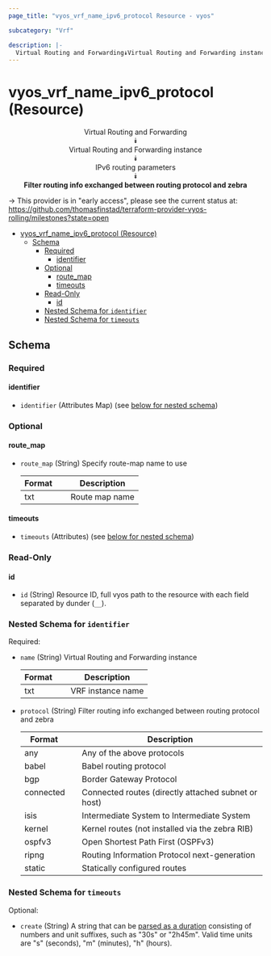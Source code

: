 ```yaml
---
page_title: "vyos_vrf_name_ipv6_protocol Resource - vyos"

subcategory: "Vrf"

description: |-
  Virtual Routing and Forwarding⯯Virtual Routing and Forwarding instance⯯IPv6 routing parameters⯯Filter routing info exchanged between routing protocol and zebra
---
```


# vyos_vrf_name_ipv6_protocol (Resource)
<center>

Virtual Routing and Forwarding  
⯯  
Virtual Routing and Forwarding instance  
⯯  
IPv6 routing parameters  
⯯  
**Filter routing info exchanged between routing protocol and zebra**


</center>

-> This provider is in "early access", please see the current status at: https://github.com/thomasfinstad/terraform-provider-vyos-rolling/milestones?state=open

<!--TOC-->

- [vyos_vrf_name_ipv6_protocol (Resource)](#vyos_vrf_name_ipv6_protocol-resource)
  - [Schema](#schema)
    - [Required](#required)
      - [identifier](#identifier)
    - [Optional](#optional)
      - [route_map](#route_map)
      - [timeouts](#timeouts)
    - [Read-Only](#read-only)
      - [id](#id)
    - [Nested Schema for `identifier`](#nested-schema-for-identifier)
    - [Nested Schema for `timeouts`](#nested-schema-for-timeouts)

<!--TOC-->

<!-- schema generated by tfplugindocs -->
## Schema

### Required

#### identifier
- `identifier` (Attributes Map) (see [below for nested schema](#nestedatt--identifier))

### Optional

#### route_map
- `route_map` (String) Specify route-map name to use

    |  Format  &emsp;|  Description     |
    |----------|------------------|
    |  txt     &emsp;|  Route map name  |
#### timeouts
- `timeouts` (Attributes) (see [below for nested schema](#nestedatt--timeouts))

### Read-Only

#### id
- `id` (String) Resource ID, full vyos path to the resource with each field separated by dunder (`__`).

<a id="nestedatt--identifier"></a>
### Nested Schema for `identifier`

Required:

- `name` (String) Virtual Routing and Forwarding instance

    |  Format  &emsp;|  Description        |
    |----------|---------------------|
    |  txt     &emsp;|  VRF instance name  |
- `protocol` (String) Filter routing info exchanged between routing protocol and zebra

    |  Format     &emsp;|  Description                                          |
    |-------------|-------------------------------------------------------|
    |  any        &emsp;|  Any of the above protocols                           |
    |  babel      &emsp;|  Babel routing protocol                               |
    |  bgp        &emsp;|  Border Gateway Protocol                              |
    |  connected  &emsp;|  Connected routes (directly attached subnet or host)  |
    |  isis       &emsp;|  Intermediate System to Intermediate System           |
    |  kernel     &emsp;|  Kernel routes (not installed via the zebra RIB)      |
    |  ospfv3     &emsp;|  Open Shortest Path First (OSPFv3)                    |
    |  ripng      &emsp;|  Routing Information Protocol next-generation         |
    |  static     &emsp;|  Statically configured routes                         |


<a id="nestedatt--timeouts"></a>
### Nested Schema for `timeouts`

Optional:

- `create` (String) A string that can be [parsed as a duration](https://pkg.go.dev/time#ParseDuration) consisting of numbers and unit suffixes, such as &#34;30s&#34; or &#34;2h45m&#34;. Valid time units are &#34;s&#34; (seconds), &#34;m&#34; (minutes), &#34;h&#34; (hours).
